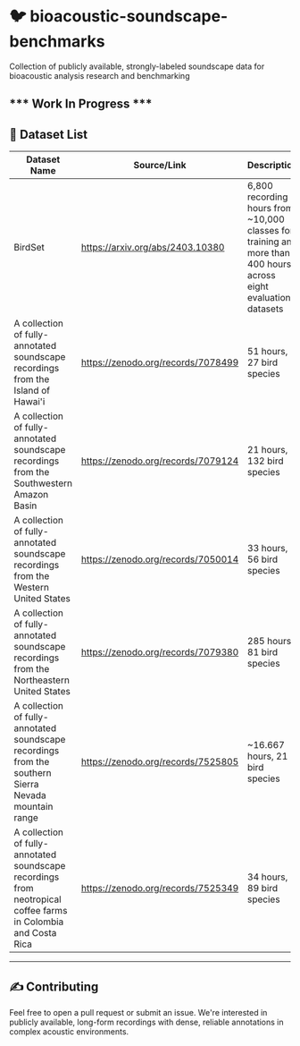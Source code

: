 # 🐦 bioacoustic-soundscape-benchmarks
Collection of publicly available, strongly-labeled soundscape data for bioacoustic analysis research and benchmarking

*** Work In Progress ***
---

## 📂 Dataset List
| Dataset Name        | Source/Link                 | Description                                                  |
|---------------------|-----------------------------|--------------------------------------------------------------|
| BirdSet             | https://arxiv.org/abs/2403.10380 | 6,800 recording hours from ~10,000 classes for training and more than 400 hours across eight evaluation datasets |
| A collection of fully-annotated soundscape recordings from the Island of Hawai'i  | https://zenodo.org/records/7078499 | 51 hours, 27 bird species    |
| A collection of fully-annotated soundscape recordings from the Southwestern Amazon Basin  | https://zenodo.org/records/7079124 | 21 hours, 132 bird species    |
| A collection of fully-annotated soundscape recordings from the Western United States  | https://zenodo.org/records/7050014 | 33 hours, 56 bird species    |
| A collection of fully-annotated soundscape recordings from the Northeastern United States | https://zenodo.org/records/7079380 | 285 hours, 81 bird species    |
| A collection of fully-annotated soundscape recordings from the southern Sierra Nevada mountain range  | https://zenodo.org/records/7525805 | ~16.667 hours, 21 bird species  |
| A collection of fully-annotated soundscape recordings from neotropical coffee farms in Colombia and Costa Rica | https://zenodo.org/records/7525349 | 34 hours, 89 bird species |

---

## ✍️ Contributing

Feel free to open a pull request or submit an issue. We're interested in publicly available, long-form recordings with dense, reliable annotations in complex acoustic environments.


